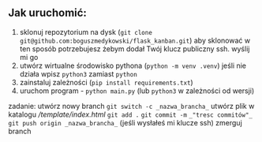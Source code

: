 ## Jak uruchomić:

1. sklonuj repozytorium na dysk (`git clone git@github.com:boguszmedykowski/flask_kanban.git`) aby sklonować w ten sposób potrzebujesz żebym dodał Twój klucz publiczny ssh. wyślij mi go
2. utwórz wirtualne środowisko pythona (`python -m venv .venv`) jeśli nie działa wpisz `python3` zamiast `python`
3. zainstaluj zależności (`pip install requirements.txt`)
4. uruchom program - `python main.py` (lub `python3` w zależności od wersji)

zadanie:
utwórz nowy branch
`git switch -c _nazwa_brancha_`
utwórz plik w katalogu _/template/index.html_
`git add .`
`git commit -m` `_"tresc commitów"_`
`git push origin _nazwa_brancha_` (jeśli wysłałeś mi klucze ssh)
zmerguj branch
